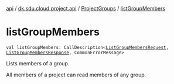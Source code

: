 [api](../../index.md) / [dk.sdu.cloud.project.api](../index.md) / [ProjectGroups](index.md) / [listGroupMembers](./list-group-members.md)

# listGroupMembers

`val listGroupMembers: CallDescription<`[`ListGroupMembersRequest`](../-list-group-members-request/index.md)`, `[`ListGroupMembersResponse`](../-list-group-members-response.md)`, CommonErrorMessage>`

Lists members of a group.

All members of a project can read members of any group.

